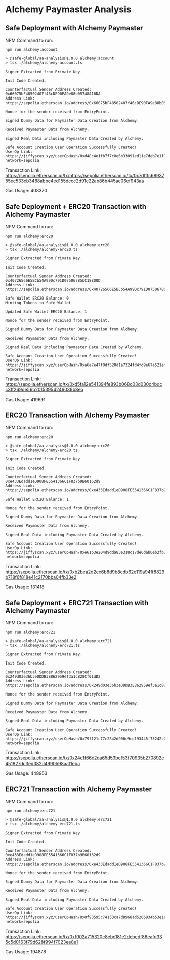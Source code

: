 # Alchemy Paymaster Analysis

## Safe Deployment with Alchemy Paymaster

NPM Command to run:
```
npm run alchemy:account        

> @safe-global/aa-analysis@1.0.0 alchemy:account
> tsx ./alchemy/alchemy-account.ts

Signer Extracted from Private Key.

Init Code Created.

Counterfactual Sender Address Created: 0x66075bF48502407f46cDE90FA9e88b05748A16DA
Address Link: https://sepolia.etherscan.io/address/0x66075bF48502407f46cDE90FA9e88b05748A16DA

Nonce for the sender received from EntryPoint.

Signed Dummy Data for Paymaster Data Creation from Alchemy.

Received Paymaster Data from Alchemy.

Signed Real Data including Paymaster Data Created by Alchemy.

Safe Account Creation User Operation Successfully Created!
UserOp Link: https://jiffyscan.xyz/userOpHash/0xd48c4e1fb7f7c8e6b33091ed11e7deb7e1f7bf81ce2840ca9b31f5bef7dda9fb?network=sepolia
```

Transaction Link: https://sepolia.etherscan.io/tx/https://sepolia.etherscan.io/tx/0x7dfffc6893755ec533cb3488abbc4ed155dccc2d91e22ab86b445ae06ef943aa

Gas Usage: 408370

## Safe Deployment + ERC20 Transaction with Alchemy Paymaster

NPM Command to run:
```
npm run alchemy:erc20

> @safe-global/aa-analysis@1.0.0 alchemy:erc20
> tsx ./alchemy/alchemy-erc20.ts

Signer Extracted from Private Key.

Init Code Created.

Counterfactual Sender Address Created: 0x40726566E5BCb54A99Dc791D075067B5bC188D0D
Address Link: https://sepolia.etherscan.io/address/0x40726566E5BCb54A99Dc791D075067B5bC188D0D

Safe Wallet ERC20 Balance: 0
Minting Tokens to Safe Wallet.

Updated Safe Wallet ERC20 Balance: 1

Nonce for the sender received from EntryPoint.

Signed Dummy Data for Paymaster Data Creation from Alchemy.

Received Paymaster Data from Alchemy.

Signed Real Data including Paymaster Data Created by Alchemy.

Safe Account Creation User Operation Successfully Created!
UserOp Link: https://jiffyscan.xyz/userOpHash/0xa6e7e47f8df520d1a7324fd4fd9e67a521ef6723122a198347fd15dcb0d60dde?network=sepolia
```

Transaction Link: https://sepolia.etherscan.io/tx/0xd5fa12e541394fe893b068c03d030c4bdcc3ff269de56b20153954246039b8eb

Gas Usage: 419691

## ERC20 Transaction with Alchemy Paymaster

NPM Command to run:
```
npm run alchemy:erc20

> @safe-global/aa-analysis@1.0.0 alchemy:erc20
> tsx ./alchemy/alchemy-erc20.ts

Signer Extracted from Private Key.

Init Code Created.

Counterfactual Sender Address Created: 0xe433Edadd1eD908FE5541366C1F837b9B60162d9
Address Link: https://sepolia.etherscan.io/address/0xe433Edadd1eD908FE5541366C1F837b9B60162d9

Safe Wallet ERC20 Balance: 1

Nonce for the sender received from EntryPoint.

Signed Dummy Data for Paymaster Data Creation from Alchemy.

Received Paymaster Data from Alchemy.

Signed Real Data including Paymaster Data Created by Alchemy.

Safe Account Creation User Operation Successfully Created!
UserOp Link: https://jiffyscan.xyz/userOpHash/0xe61b3e204d9dda83e318c17de6dab6eb2fb10bae7786959e93e2c4e1d63df8e8?network=sepolia
```

Transaction Link: https://sepolia.etherscan.io/tx/0xb2bea2d2ec6b8d9b8cdb62e119a94ff8829b718f6f818e41c2170bba04fb33e2

Gas Usage: 131418

## Safe Deployment + ERC721 Transaction with Alchemy Paymaster

NPM Command to run:
```
npm run alchemy:erc721

> @safe-global/aa-analysis@1.0.0 alchemy:erc721
> tsx ./alchemy/alchemy-erc721.ts

Signer Extracted from Private Key.

Init Code Created.

Counterfactual Sender Address Created: 0x249d03e36b3eDDDB3E862959ef3a1cB28Cf01dD2
Address Link: https://sepolia.etherscan.io/address/0x249d03e36b3eDDDB3E862959ef3a1cB28Cf01dD2

Nonce for the sender received from EntryPoint.

Signed Dummy Data for Paymaster Data Creation from Alchemy.

Received Paymaster Data from Alchemy.

Signed Real Data including Paymaster Data Created by Alchemy.

Safe Account Creation User Operation Successfully Created!
UserOp Link: https://jiffyscan.xyz/userOpHash/0x79f121c77c2842d906c9cd193445f73242c08c3a231b49aee654eaecf448689f?network=sepolia
```

Transaction Link: https://sepolia.etherscan.io/tx/0x24e1f66c2da65d53bef53f70935b270892e451827dc3ed382d4990598aa11eba

Gas Usage: 448953

## ERC721 Transaction with Alchemy Paymaster

NPM Command to run:
```
npm run alchemy:erc721

> @safe-global/aa-analysis@1.0.0 alchemy:erc721
> tsx ./alchemy/alchemy-erc721.ts

Signer Extracted from Private Key.

Init Code Created.

Counterfactual Sender Address Created: 0xe433Edadd1eD908FE5541366C1F837b9B60162d9
Address Link: https://sepolia.etherscan.io/address/0xe433Edadd1eD908FE5541366C1F837b9B60162d9

Nonce for the sender received from EntryPoint.

Signed Dummy Data for Paymaster Data Creation from Alchemy.

Received Paymaster Data from Alchemy.

Signed Real Data including Paymaster Data Created by Alchemy.

Safe Account Creation User Operation Successfully Created!
UserOp Link: https://jiffyscan.xyz/userOpHash/0x0f93595c74153ca7d8968ad5206834b53e1a50463835862fe375de472e969420?network=sepolia
```

Transaction Link: https://sepolia.etherscan.io/tx/0xf002a715320c8ebc181e2debedf86eafd335c5d0163f79d628f994f7023ee8e1

Gas Usage: 194878
